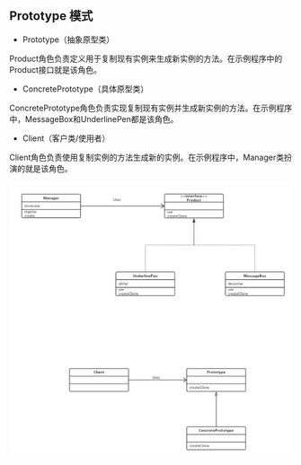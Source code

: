 ## Prototype 模式


* Prototype（抽象原型类）

Product角色负责定义用于复制现有实例来生成新实例的方法。在示例程序中的Product接口就是该角色。


* ConcretePrototype（具体原型类）

ConcretePrototype角色负责实现复制现有实例并生成新实例的方法。在示例程序中，MessageBox和UnderlinePen都是该角色。
 

* Client（客户类/使用者）

Client角色负责使用复制实例的方法生成新的实例。在示例程序中，Manager类扮演的就是该角色。


![UML](prototype.png)